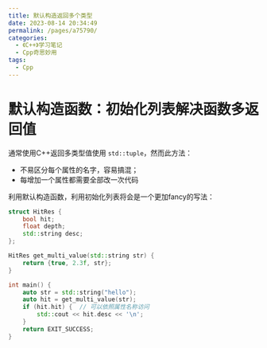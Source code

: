 ```yaml
---
title: 默认构造返回多个类型
date: 2023-08-14 20:34:49
permalink: /pages/a75790/
categories:
  - 《C++》学习笔记
  - Cpp奇思妙用
tags:
  - Cpp
---
```

# 默认构造函数：初始化列表解决函数多返回值

通常使用C++返回多类型值使用 `std::tuple`，然而此方法：
+ 不易区分每个属性的名字，容易搞混；
+ 每增加一个属性都需要全部改一次代码

利用默认构造函数，利用初始化列表将会是一个更加fancy的写法：

```cpp
struct HitRes {
    bool hit;
    float depth;
    std::string desc;
};

HitRes get_multi_value(std::string str) { 
    return {true, 2.3f, str};
} 

int main() {
    auto str = std::string("hello");
    auto hit = get_multi_value(str);
    if (hit.hit) {  // 可以依照属性名称访问
        std::cout << hit.desc << '\n';
    }
    return EXIT_SUCCESS;
}
```